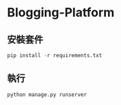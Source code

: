 # Blogging-Platform

## 安裝套件
```python
pip install -r requirements.txt
```
## 執行
```python
python manage.py runserver
```
